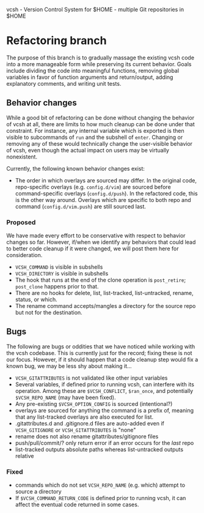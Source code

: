 vcsh - Version Control System for $HOME - multiple Git repositories in $HOME

# Refactoring branch

The purpose of this branch is to gradually massage the existing vcsh code into
a more manageable form while preserving its current behavior.  Goals include
dividing the code into meaningful functions, removing global variables in
favor of function arguments and return/output, adding explanatory comments,
and writing unit tests.

## Behavior changes

While a good bit of refactoring can be done without changing the behavior of
vcsh at all, there are limits to how much cleanup can be done under that
constraint.  For instance, any internal variable which is exported is then
visible to subcommands of `run` and the subshell of `enter`.  Changing or
removing any of these would technically change the user-visible behavior of
vcsh, even though the actual impact on users may be virtually nonexistent.

Currently, the following known behavior changes exist:
- The order in which overlays are sourced may differ.  In the original code,
  repo-specific overlays (e.g. `config.d/vim`) are sourced before
  command-specific overlays (`config.d/push`).  In the refactored code,
  this is the other way around.  Overlays which are specific to both repo and
  command (`config.d/vim.push`) are still sourced last.

### Proposed

We have made every effort to be conservative with respect to behavior changes
so far.  However, if/when we identify any behaviors that could lead to better
code cleanup if it were changed, we will post them here for consideration.

- `VCSH_COMMAND` is visible in subshells
- `VCSH_DIRECTORY` is visible in subshells
- The hook that runs at the end of the clone operation is `post_retire`;
  `post_clone` happens prior to that.
- There are no hooks for delete, list, list-tracked, list-untracked, rename,
  status, or which.
- The rename command accepts/mangles a directory for the source repo but not
  for the destination.

## Bugs

The following are bugs or oddities that we have noticed while working with the
vcsh codebase.  This is currently just for the record; fixing these is not our
focus.  However, if it should happen that a code cleanup step would fix a
known bug, we may be less shy about making it...

- `VCSH_GITATTRIBUTES` is not validated like other input variables
- Several variables, if defined prior to running vcsh, can interfere with its
  operation.  Among these are `$VCSH_CONFLICT`, `$ran_once`, and potentially
  `$VCSH_REPO_NAME` (may have been fixed).
- Any pre-existing `$VCSH_OPTION_CONFIG` is sourced (intentional?)
- overlays are sourced for anything the command is a prefix of, meaning that
  any list-tracked overlays are also executed for list.
- .gitattributes.d and .gitignore.d files are auto-added even if
  `VCSH_GITIGNORE` or `VCSH_GITATTRIBUTES` is "none"
- rename does not also rename gitattributes/gitignore files
- push/pull/commit/? only return error if an error occurs for the *last* repo
- list-tracked outputs absolute paths whereas list-untracked outputs relative

### Fixed

- commands which do not set `VCSH_REPO_NAME` (e.g. which) attempt to source a
  directory
- If `$VCSH_COMMAND_RETURN_CODE` is defined prior to running vcsh, it can
  affect the eventual code returned in some cases.

